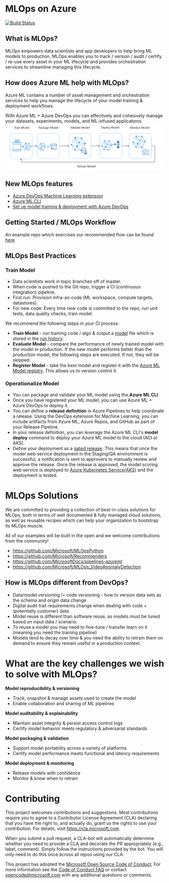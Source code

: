 # MLOps on Azure
[![Build Status](https://dev.azure.com/aidemos/MLOps/_apis/build/status/microsoft.MLOps?branchName=master)](https://dev.azure.com/aidemos/MLOps/_build/latest?definitionId=96?branchName=master)

## What is MLOps?
MLOps empowers data scientists and app developers to help bring ML models to production. 
MLOps enables you to track / version / audit / certify / re-use every asset in your ML lifecycle and provides orchestration services to streamline managing this lifecycle.

## How does Azure ML help with MLOps?
Azure ML contains a number of asset management and orchestration services to help you manage the lifecycle of your model training & deployment workflows.

With Azure ML + Azure DevOps you can effectively and cohesively manage your datasets, experiments, models, and ML-infused applications.
![ML lifecycle](./media/ml-lifecycle.png)

## New MLOps features
- [Azure DevOps Machine Learning extension](https://marketplace.visualstudio.com/items?itemName=ms-air-aiagility.vss-services-azureml) 
- [Azure ML CLI](https://aka.ms/azmlcli)
- [Set up model training & deployment with Azure DevOps](https://docs.microsoft.com/en-us/azure/devops/pipelines/targets/azure-machine-learning?view=azure-devops)

## Getting Started / MLOps Workflow
An example repo which exercises our recommended flow can be found [here](https://github.com/Microsoft/MLOpsPython)

## MLOps Best Practices
### Train Model
- Data scientists work in topic branches off of master.
- When code is pushed to the Git repo, trigger a CI (continuous integration) pipeline.
- First run: Provision infra-as-code (ML workspace, compute targets, datastores).
- For new code: Every time new code is committed to the repo, run unit tests, data quality checks, train model.

We recommend the following steps in your CI process:
- **Train Model** - run training code / algo & output a [model](https://docs.microsoft.com/en-us/azure/machine-learning/service/concept-azure-machine-learning-architecture#model) file which is stored in the [run history](https://docs.microsoft.com/en-us/azure/machine-learning/service/concept-azure-machine-learning-architecture#run).
- **Evaluate Model** - compare the performance of newly trained model with the model in production. If the new model performs better than the production model, the following steps are executed. If not, they will be skipped.
- **Register Model** - take the best model and register it with the [Azure ML Model registry](https://docs.microsoft.com/en-us/azure/machine-learning/service/concept-azure-machine-learning-architecture#model-registry). This allows us to version control it.

### Operationalize Model
- You can package and validate your ML model using the **Azure ML CLI**.
- Once you have registered your ML model, you can use Azure ML + Azure DevOps to deploy it.
- You can define a **release definition** in Azure Pipelines to help coordinate a release. Using the DevOps extension for Machine Learning, you can include artifacts from Azure ML, Azure Repos, and GitHub as part of your Release Pipeline.
- In your release definition, you can leverage the Azure ML CLI's **model deploy** command to deploy your Azure ML model to the cloud (ACI or AKS).
- Define your deployment as a [gated release](https://docs.microsoft.com/en-us/azure/devops/pipelines/release/approvals/gates?view=azure-devops). This means that once the model web service deployment in the Staging/QA environment is successful, a notification is sent to approvers to manually review and approve the release. Once the release is approved, the model scoring web service is deployed to [Azure Kubernetes Service(AKS)](https://docs.microsoft.com/en-us/azure/aks/intro-kubernetes) and the deployment is tested.

# MLOps Solutions
We are committed to providing a collection of best-in-class solutions for MLOps, both in terms of well documented & fully managed cloud solutions, as well as reusable recipes which can help your organization to bootstrap its MLOps muscle.

All of our examples will be built in the open and we welcome contributions from the community!
- https://github.com/Microsoft/MLOpsPython
- https://github.com/Microsoft/Recommenders
- https://github.com/MicrosoftDocs/pipelines-azureml
- https://github.com/Microsoft/MLOps_VideoAnomalyDetection

## How is MLOps different from DevOps?
- Data/model versioning != code versioning - how to version data sets as the schema and origin data change
- Digital audit trail requirements change when dealing with code + (potentially customer) data
- Model reuse is different than software reuse, as models must be tuned based on input data / scenario.
- To reuse a model you may need to fine-tune / transfer learn on it (meaning you need the training pipeline)
- Models tend to decay over time & you need the ability to retrain them on demand to ensure they remain useful in a production context.

# What are the key challenges we wish to solve with MLOps?

**Model reproducibility & versioning**
- Track, snapshot & manage assets used to create the model
- Enable collaboration and sharing of ML pipelines

**Model auditability & explainability**
- Maintain asset integrity & persist access control logs
- Certify model behavior meets regulatory & adversarial standards

**Model packaging & validation**
- Support model portability across a variety of platforms
- Certify model performance meets functional and latency requirements

**Model deployment & monitoring**
- Release models with confidence
- Monitor & know when to retrain

# Contributing

This project welcomes contributions and suggestions.  Most contributions require you to agree to a
Contributor License Agreement (CLA) declaring that you have the right to, and actually do, grant us
the rights to use your contribution. For details, visit https://cla.microsoft.com.

When you submit a pull request, a CLA-bot will automatically determine whether you need to provide
a CLA and decorate the PR appropriately (e.g., label, comment). Simply follow the instructions
provided by the bot. You will only need to do this once across all repos using our CLA.

This project has adopted the [Microsoft Open Source Code of Conduct](https://opensource.microsoft.com/codeofconduct/).
For more information see the [Code of Conduct FAQ](https://opensource.microsoft.com/codeofconduct/faq/) or
contact [opencode@microsoft.com](mailto:opencode@microsoft.com) with any additional questions or comments.
